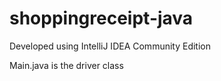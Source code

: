 # shoppingreceipt-java

Developed using IntelliJ IDEA Community Edition

Main.java is the driver class

